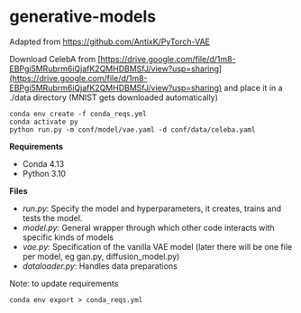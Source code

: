 # generative-models
Adapted from https://github.com/AntixK/PyTorch-VAE

Download CelebA from [https://drive.google.com/file/d/1m8-EBPgi5MRubrm6iQjafK2QMHDBMSfJ/view?usp=sharing](https://drive.google.com/file/d/1m8-EBPgi5MRubrm6iQjafK2QMHDBMSfJ/view?usp=sharing) and place it in a ./data directory (MNIST gets downloaded automatically)

``conda env create -f conda_reqs.yml`` <br/>
``conda activate py`` <br/>
``python run.py -m conf/model/vae.yaml -d conf/data/celeba.yaml``

**Requirements**
- Conda 4.13
- Python 3.10

**Files**
- *run.py*: Specify the model and hyperparameters, it creates, trains and tests the model.
- *model.py*: General wrapper through which other code interacts with specific kinds of models
- *vae.py*: Specification of the vanilla VAE model (later there will be one file per model, eg gan.py, diffusion_model.py)
- *dataloader.py*: Handles data preparations

Note: to update requirements

``conda env export > conda_reqs.yml``

